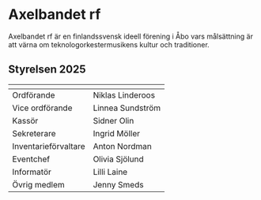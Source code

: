# Axelbandet rf

Axelbandet rf är en finlandssvensk ideell förening i Åbo vars målsättning är att värna om teknologorkestermusikens kultur och traditioner.

## Styrelsen 2025

| <!-- -->    | <!-- -->    |
|-------------|-------------|
|Ordförande|Niklas Linderoos|
|Vice ordförande|Linnea Sundström|
|Kassör|Sidner Olin|
|Sekreterare|Ingrid Möller|
|Inventarieförvaltare|Anton Nordman|
|Eventchef|Olivia Sjölund|
|Informatör|Lilli Laine|
|Övrig medlem|Jenny Smeds|
